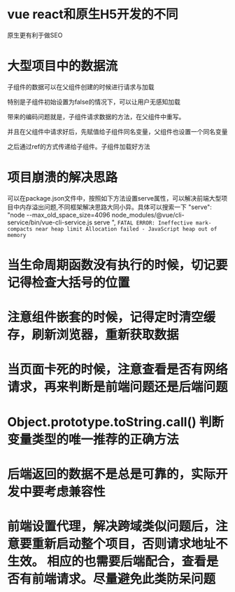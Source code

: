 
# vue react和原生H5开发的不同
原生更有利于做SEO

# 大型项目中的数据流
子组件的数据可以在父组件创建的时候进行请求与加载

特别是子组件初始设置为false的情况下，可以让用户无感知加载

带来的编码问题就是，子组件请求数据的方法，在父组件中重写。

并且在父组件中请求好后，先赋值给子组件同名变量，父组件也设置一个同名变量

之后通过ref的方式传递给子组件。子组件加载好方法

# 项目崩溃的解决思路
可以在package.json文件中，按照如下方法设置serve属性，可以解决前端大型项目中内存溢出问题,不同框架解决思路大同小异。具体可以搜索一下
"serve": "node --max_old_space_size=4096 node_modules/@vue/cli-service/bin/vue-cli-service.js serve ",
``` FATAL ERROR: Ineffective mark-compacts near heap limit Allocation failed - JavaScript heap out of memory ```

# 当生命周期函数没有执行的时候，切记要记得检查大括号的位置

# 注意组件嵌套的时候，记得定时清空缓存，刷新浏览器，重新获取数据

# 当页面卡死的时候，注意查看是否有网络请求，再来判断是前端问题还是后端问题

# Object.prototype.toString.call() 判断变量类型的唯一推荐的正确方法

# 后端返回的数据不是总是可靠的，实际开发中要考虑兼容性

# 前端设置代理，解决跨域类似问题后，注意要重新启动整个项目，否则请求地址不生效。 相应的也需要后端配合，查看是否有前端请求。尽量避免此类防呆问题